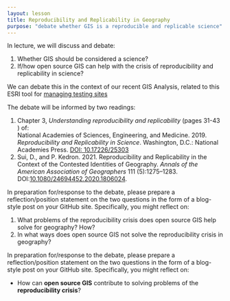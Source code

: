 ```yaml
---
layout: lesson
title: Reproducibility and Replicability in Geography
purpose: "debate whether GIS is a reproducible and replicable science"
---
```


In lecture, we will discuss and debate:
1. Whether GIS should be considered a science?
1. If/how open source GIS can help with the crisis of reproducibility and replicability in science?

We can debate this in the context of our recent GIS Analysis, related to this ESRI tool for [managing testing sites](https://www.esri.com/en-us/covid-19/response)

The debate will be informed by two readings:

1. Chapter 3, *Understanding reproducibility and replicability* (pages 31-43 ) of: <br>
National Academies of Sciences, Engineering, and Medicine. 2019. *Reproducibility and Replicability in Science*. Washington, D.C.: National Academies Press. [DOI: 10.17226/25303](https://doi.org/10.17226/25303)
3. Sui, D., and P. Kedron. 2021. Reproducibility and Replicability in the Context of the Contested Identities of Geography. *Annals of the American Association of Geographers* 111 (5):1275–1283. DOI:[10.1080/24694452.2020.1806024](https://doi.org/10.1080/24694452.2020.1806024).

In preparation for/response to the debate, please prepare a reflection/position statement on the two questions in the form of a blog-style post on your GitHub site.
Specifically, you might reflect on:
1. What problems of the reproducibility crisis does open source GIS help solve for geography? How?
1. In what ways does open source GIS not solve the reproducibility crisis in geography?




In preparation for/response to the debate, please prepare a reflection/position statement on the two questions in the form of a blog-style post on your GitHub site.
Specifically, you might reflect on:

- How can **open source GIS** contribute to solving problems of the **reproducibility crisis**?
